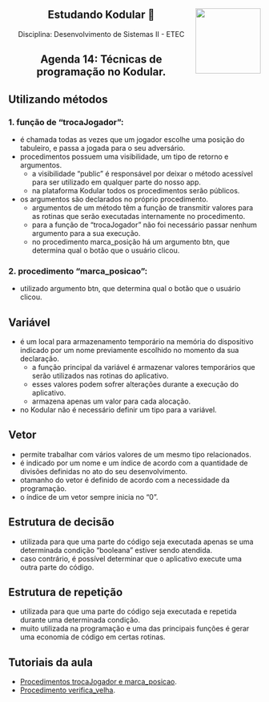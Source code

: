 <div align="center">
<a href="https://github.com/monicaquintal" target="_blank"><img align="right" height="130" src="https://cdn.jsdelivr.net/gh/devicons/devicon/icons/php/php-plain.svg" /></a>
<h2>Estudando Kodular 🤳</h2>
<p>Disciplina: Desenvolvimento de Sistemas II - ETEC</p>
</div>

<div id="agenda06" align="center">
<h2>Agenda 14: Técnicas de programação no Kodular.</h2>
</div>

## Utilizando métodos

### 1. função de “trocaJogador”:

- é chamada todas as vezes que um jogador escolhe uma posição do tabuleiro, e passa a jogada para o seu adversário.
- procedimentos possuem uma visibilidade, um tipo de retorno e argumentos. 
  - a visibilidade “public” é responsável por deixar o método acessível para ser utilizado em qualquer parte do nosso app.
  - na plataforma Kodular todos os procedimentos serão públicos.
- os argumentos são declarados no próprio procedimento. 
  - argumentos de um método têm a função de transmitir valores para as rotinas que serão executadas internamente no procedimento. 
  - para a função de “trocaJogador” não foi necessário passar nenhum argumento para a sua execução.
  -  no procedimento marca_posição há um argumento btn, que determina qual o botão que o usuário clicou.

### 2. procedimento “marca_posicao”:

- utilizado argumento btn, que determina qual o botão que o usuário clicou.

## Variável

- é um local para armazenamento temporário na memória do dispositivo indicado por um nome previamente escolhido no momento da sua declaração. 
  - a função principal da variável é armazenar valores temporários que serão utilizados nas rotinas do aplicativo.
  - esses valores podem sofrer alterações durante a execução do aplicativo.
  - armazena apenas um valor para cada alocação.
- no Kodular não é necessário definir um tipo para a variável.

## Vetor

- permite trabalhar com vários valores de um mesmo tipo relacionados.
- é indicado por um nome e um índice de acordo com a quantidade de divisões definidas no ato do seu desenvolvimento.
- otamanho do vetor é definido de acordo com a necessidade da programação.
- o índice de um vetor sempre inicia no “0”.

## Estrutura de decisão

- utilizada para que uma parte do código seja executada apenas se uma determinada condição “booleana” estiver sendo atendida. 
- caso contrário, é possível determinar que o aplicativo execute uma outra parte do código.

## Estrutura de repetição

- utilizada para que uma parte do código seja executada e repetida durante uma determinada condição. 
- muito utilizada na programação e uma das principais funções é gerar uma economia de código em certas rotinas.

## Tutoriais da aula

- [Procedimentos trocaJogador e marca_posicao](https://www.youtube.com/watch?v=wdYw1HgOUZA).
- [Procedimento verifica_velha](https://www.youtube.com/watch?v=DifjY5Wa8pM).

